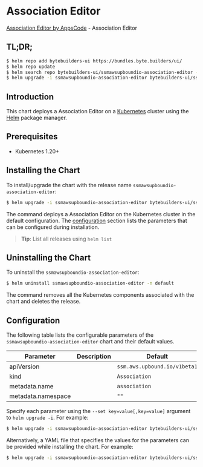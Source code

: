 # Association Editor

[Association Editor by AppsCode](https://byte.builders) - Association Editor

## TL;DR;

```bash
$ helm repo add bytebuilders-ui https://bundles.byte.builders/ui/
$ helm repo update
$ helm search repo bytebuilders-ui/ssmawsupboundio-association-editor --version=v0.4.18
$ helm upgrade -i ssmawsupboundio-association-editor bytebuilders-ui/ssmawsupboundio-association-editor -n default --create-namespace --version=v0.4.18
```

## Introduction

This chart deploys a Association Editor on a [Kubernetes](http://kubernetes.io) cluster using the [Helm](https://helm.sh) package manager.

## Prerequisites

- Kubernetes 1.20+

## Installing the Chart

To install/upgrade the chart with the release name `ssmawsupboundio-association-editor`:

```bash
$ helm upgrade -i ssmawsupboundio-association-editor bytebuilders-ui/ssmawsupboundio-association-editor -n default --create-namespace --version=v0.4.18
```

The command deploys a Association Editor on the Kubernetes cluster in the default configuration. The [configuration](#configuration) section lists the parameters that can be configured during installation.

> **Tip**: List all releases using `helm list`

## Uninstalling the Chart

To uninstall the `ssmawsupboundio-association-editor`:

```bash
$ helm uninstall ssmawsupboundio-association-editor -n default
```

The command removes all the Kubernetes components associated with the chart and deletes the release.

## Configuration

The following table lists the configurable parameters of the `ssmawsupboundio-association-editor` chart and their default values.

|     Parameter      | Description |                 Default                 |
|--------------------|-------------|-----------------------------------------|
| apiVersion         |             | <code>ssm.aws.upbound.io/v1beta1</code> |
| kind               |             | <code>Association</code>                |
| metadata.name      |             | <code>association</code>                |
| metadata.namespace |             | <code>""</code>                         |


Specify each parameter using the `--set key=value[,key=value]` argument to `helm upgrade -i`. For example:

```bash
$ helm upgrade -i ssmawsupboundio-association-editor bytebuilders-ui/ssmawsupboundio-association-editor -n default --create-namespace --version=v0.4.18 --set apiVersion=ssm.aws.upbound.io/v1beta1
```

Alternatively, a YAML file that specifies the values for the parameters can be provided while
installing the chart. For example:

```bash
$ helm upgrade -i ssmawsupboundio-association-editor bytebuilders-ui/ssmawsupboundio-association-editor -n default --create-namespace --version=v0.4.18 --values values.yaml
```
